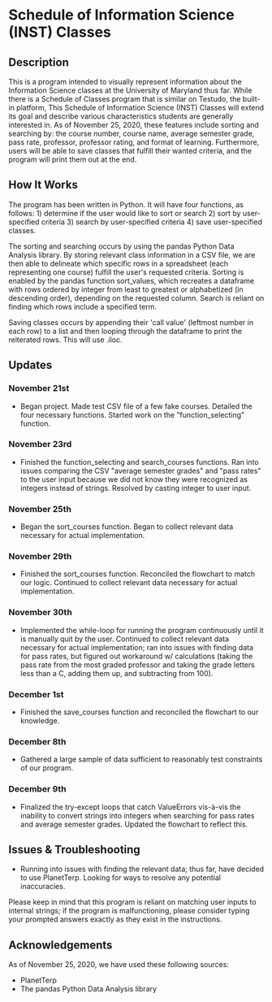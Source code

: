 # Schedule of Information Science (INST) Classes

## Description
This is a program intended to visually represent information about the Information Science classes at the University of Maryland thus far. While there is a Schedule of Classes program that is similar on Testudo, the built-in platform, This Schedule of Information Science (INST) Classes will extend its goal and describe various characteristics students are generally interested in. As of November 25, 2020, these features include sorting and searching by: the course number, course name, average semester grade, pass rate, professor, professor rating, and format of learning. Furthermore, users will be able to save classes that fulfill their wanted criteria, and the program will print them out at the end.

## How It Works
The program has been written in Python. It will have four functions, as follows: 1) determine if the user would like to sort or search 2) sort by user-specified criteria 3) search by user-specified criteria 4) save user-specified classes. 

The sorting and searching occurs by using the pandas Python Data Analysis library. By storing relevant class information in a CSV file, we are then able to delineate which specific rows in a spreadsheet (each representing one course) fulfill the user's requested criteria. Sorting is enabled by the pandas function sort_values, which recreates a dataframe with rows ordered by integer from least to greatest or alphabetized (in descending order), depending on the requested column. Search is reliant on finding which rows include a specified term.

Saving classes occurs by appending their 'call value' (leftmost number in each row) to a list and then looping through the dataframe to print the reiterated rows. This will use .iloc.

## Updates
### November 21st
- Began project. Made test CSV file of a few fake courses. Detailed the four necessary functions. Started work on the "function_selecting" function. 
### November 23rd
- Finished the function_selecting and search_courses functions. Ran into issues comparing the CSV "average semester grades" and "pass rates" to the user input because we did not know they were recognized as integers instead of strings. Resolved by casting integer to user input.
### November 25th
- Began the sort_courses function. Began to collect relevant data necessary for actual implementation.
### November 29th
- Finished the sort_courses function. Reconciled the flowchart to match our logic. Continued to collect relevant data necessary for actual implementation. 
### November 30th
- Implemented the while-loop for running the program continuously until it is manually quit by the user. Continued to collect relevant data necessary for actual implementation; ran into issues with finding data for pass rates, but figured out workaround w/ calculations (taking the pass rate from the most graded professor and taking the grade letters less than a C, adding them up, and subtracting from 100).
### December 1st
- Finished the save_courses function and reconciled the flowchart to our knowledge.
### December 8th
- Gathered a large sample of data sufficient to reasonably test constraints of our program.
### December 9th
- Finalized the try-except loops that catch ValueErrors vis-à-vis the inability to convert strings into integers when searching for pass rates and average semester grades. Updated the flowchart to reflect this.

## Issues & Troubleshooting
- Running into issues with finding the relevant data; thus far, have decided to use PlanetTerp. Looking for ways to resolve any potential inaccuracies.

Please keep in mind that this program is reliant on matching user inputs to internal strings; if the program is malfunctioning, please consider typing your prompted answers exactly as they exist in the instructions. 

## Acknowledgements
As of November 25, 2020, we have used these following sources:
- PlanetTerp
- The pandas Python Data Analysis library
